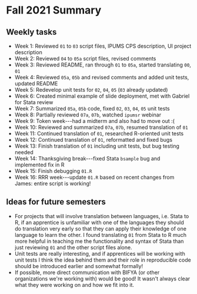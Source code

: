 # Fall 2021 Summary

## Weekly tasks

- Week 1: Reviewed `01` to `03` script files, IPUMS CPS description, UI project description
- Week 2: Reviewed `04` to `05a` script files, revised comments
- Week 3: Reviewed README, ran through `01` to `05a`, started translating `00`, `01`
- Week 4: Reviewed `05a`, `05b` and revised comments and added unit tests, updated README
- Week 5: Redevelop unit tests for `02`, `04`, `05` (`03` already updated)
- Week 6: Created minimal example of slide deployment, met with Gabriel for Stata review
- Week 7: Summarized `05a`, `05b` code, fixed `02`, `03`, `04`, `05` unit tests
- Week 8: Partially reviewed `07a`, `07b`, watched `ipumsr` webinar
- Week 9: Token week---had a midterm and also had to move out :(
- Week 10: Reviewed and summarized `07a`, `07b`, resumed translation of `01`
- Week 11: Continued translation of `01`, researched R-oriented unit tests
- Week 12: Continued translation of `01`, reformatted and fixed bugs
- Week 13: Finish translation of `01` including unit tests, but bug testing needed
- Week 14: Thanksgiving break---fixed Stata `bsample` bug and implemented fix in R
- Week 15: Finish debugging `01.R`
- Week 16: RRR week---update `01.R` based on recent changes from James: entire script is working!

## Ideas for future semesters

- For projects that will involve translation between languages, i.e. Stata to R, if an apprentice is unfamiliar with one of the languages they should do translation very early so that they can apply their knowledge of one language to learn the other. I found translating `01` from Stata to R much more helpful in teaching me the functionality and syntax of Stata than just reviewing `01` and the other script files alone.
- Unit tests are really interesting, and if apprentices will be working with unit tests I think the idea behind them and their role in reproducible code should be introduced earlier and somewhat formally!
- If possible, more direct communication with BIFYA (or other organizations we're working with) would be good! It wasn't always clear what they were working on and how we fit into it.
